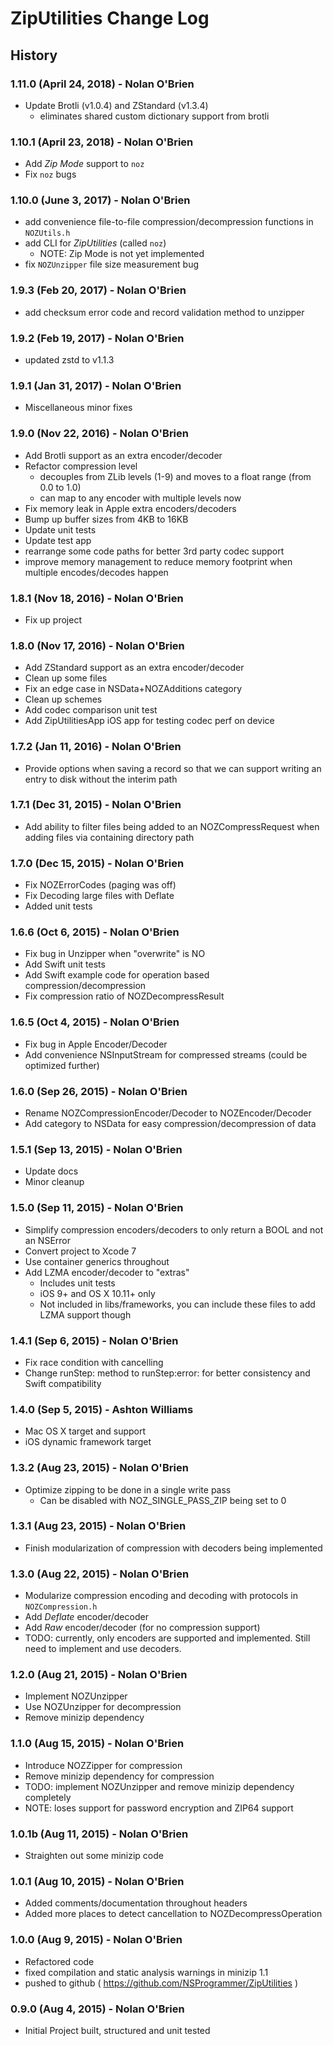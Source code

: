 # ZipUtilities Change Log

## History

### 1.11.0 (April 24, 2018) - Nolan O'Brien

- Update Brotli (v1.0.4) and ZStandard (v1.3.4)
  - eliminates shared custom dictionary support from brotli

### 1.10.1 (April 23, 2018) - Nolan O'Brien

- Add _Zip Mode_ support to `noz`
- Fix `noz` bugs

### 1.10.0 (June 3, 2017) - Nolan O'Brien

- add convenience file-to-file compression/decompression functions in `NOZUtils.h`
- add CLI for _ZipUtilities_ (called `noz`)
    - NOTE: Zip Mode is not yet implemented
- fix `NOZUnzipper` file size measurement bug

### 1.9.3 (Feb 20, 2017) - Nolan O'Brien

- add checksum error code and record validation method to unzipper

### 1.9.2 (Feb 19, 2017) - Nolan O'Brien

- updated zstd to v1.1.3

### 1.9.1 (Jan 31, 2017) - Nolan O'Brien

- Miscellaneous minor fixes

### 1.9.0 (Nov 22, 2016) - Nolan O'Brien

- Add Brotli support as an extra encoder/decoder
- Refactor compression level
  - decouples from ZLib levels (1-9) and moves to a float range (from 0.0 to 1.0)
  - can map to any encoder with multiple levels now
- Fix memory leak in Apple extra encoders/decoders
- Bump up buffer sizes from 4KB to 16KB
- Update unit tests
- Update test app
- rearrange some code paths for better 3rd party codec support
- improve memory management to reduce memory footprint when multiple encodes/decodes happen

### 1.8.1 (Nov 18, 2016) - Nolan O'Brien

- Fix up project

### 1.8.0  (Nov 17, 2016) - Nolan O'Brien

- Add ZStandard support as an extra encoder/decoder
- Clean up some files
- Fix an edge case in NSData+NOZAdditions category
- Clean up schemes
- Add codec comparison unit test
- Add ZipUtilitiesApp iOS app for testing codec perf on device

### 1.7.2  (Jan 11, 2016) - Nolan O'Brien

- Provide options when saving a record so that we can support writing an entry to disk without the interim path

### 1.7.1  (Dec 31, 2015) - Nolan O'Brien

- Add ability to filter files being added to an NOZCompressRequest when adding files via containing directory path

### 1.7.0  (Dec 15, 2015) - Nolan O'Brien

- Fix NOZErrorCodes (paging was off)
- Fix Decoding large files with Deflate
- Added unit tests

### 1.6.6  (Oct 6, 2015) - Nolan O'Brien

- Fix bug in Unzipper when "overwrite" is NO
- Add Swift unit tests
- Add Swift example code for operation based compression/decompression
- Fix compression ratio of NOZDecompressResult

### 1.6.5  (Oct 4, 2015) - Nolan O'Brien

- Fix bug in Apple Encoder/Decoder
- Add convenience NSInputStream for compressed streams (could be optimized further)

### 1.6.0  (Sep 26, 2015) - Nolan O'Brien

- Rename NOZCompressionEncoder/Decoder to NOZEncoder/Decoder
- Add category to NSData for easy compression/decompression of data

### 1.5.1  (Sep 13, 2015) - Nolan O'Brien

- Update docs
- Minor cleanup

### 1.5.0  (Sep 11, 2015) - Nolan O'Brien

- Simplify compression encoders/decoders to only return a BOOL and not an NSError
- Convert project to Xcode 7
- Use container generics throughout
- Add LZMA encoder/decoder to "extras"
  - Includes unit tests
  - iOS 9+ and OS X 10.11+ only
  - Not included in libs/frameworks, you can include these files to add LZMA support though

### 1.4.1  (Sep 6, 2015) - Nolan O'Brien

- Fix race condition with cancelling
- Change runStep: method to runStep:error: for better consistency and Swift compatibility

### 1.4.0  (Sep 5, 2015) - Ashton Williams

- Mac OS X target and support
- iOS dynamic framework target

### 1.3.2  (Aug 23, 2015) - Nolan O'Brien

- Optimize zipping to be done in a single write pass
  - Can be disabled with NOZ_SINGLE_PASS_ZIP being set to 0

### 1.3.1  (Aug 23, 2015) - Nolan O'Brien

- Finish modularization of compression with decoders being implemented

### 1.3.0  (Aug 22, 2015) - Nolan O'Brien

- Modularize compression encoding and decoding with protocols in `NOZCompression.h`
- Add _Deflate_ encoder/decoder
- Add _Raw_ encoder/decoder (for no compression support)
- TODO: currently, only encoders are supported and implemented. Still need to implement and use decoders.

### 1.2.0  (Aug 21, 2015) - Nolan O'Brien

- Implement NOZUnzipper
- Use NOZUnzipper for decompression
- Remove minizip dependency

### 1.1.0  (Aug 15, 2015) - Nolan O'Brien

- Introduce NOZZipper for compression
- Remove minizip dependency for compression
- TODO: implement NOZUnzipper and remove minizip dependency completely
- NOTE: loses support for password encryption and ZIP64 support

### 1.0.1b (Aug 11, 2015) - Nolan O'Brien

- Straighten out some minizip code

### 1.0.1 (Aug 10, 2015) - Nolan O'Brien

- Added comments/documentation throughout headers
- Added more places to detect cancellation to NOZDecompressOperation

### 1.0.0 (Aug 9, 2015) - Nolan O'Brien

- Refactored code
- fixed compilation and static analysis warnings in minizip 1.1
- pushed to github ( https://github.com/NSProgrammer/ZipUtilities )

### 0.9.0 (Aug 4, 2015) - Nolan O'Brien

- Initial Project built, structured and unit tested

